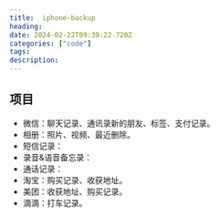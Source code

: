 ```yaml
---
title:  iphone-backup
heading:  
date: 2024-02-22T09:39:22.720Z
categories: ["code"]
tags: 
description:  
---
```



## 项目
- 微信：聊天记录、通讯录新的朋友、标签、支付记录。
- 相册：照片、视频、最近删除。
- 短信记录：
- 录音&语音备忘录：
- 通话记录：
- 淘宝：购买记录、收获地址。
- 美团：收获地址、购买记录。
- 滴滴：打车记录。


